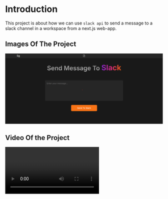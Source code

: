 # Introduction

This project is about how we can use `slack api` to send a message to a slack channel in a workspace from a next.js web-app.

## Images Of The Project
![Landing-Page](./public/landingPage.png)

## Video Of the Project
![Project-Working-Video](./public/sendingVideo.mp4)